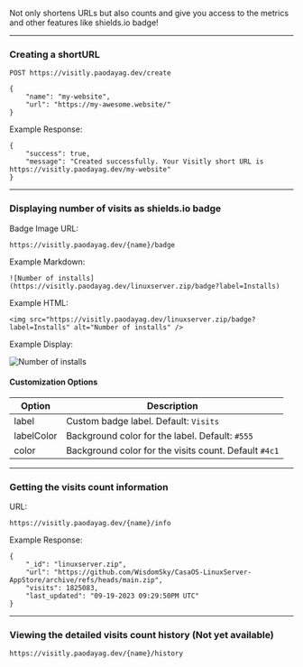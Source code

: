 
Not only shortens URLs but also counts and give you access to the metrics and other features like shields.io badge!

--- 

### Creating a shortURL


    POST https://visitly.paodayag.dev/create

    {
        "name": "my-website",
        "url": "https://my-awesome.website/"
    }

Example Response:

    {
        "success": true,
        "message": "Created successfully. Your Visitly short URL is https://visitly.paodayag.dev/my-website"
    }

---

### Displaying number of visits as shields.io badge

Badge Image URL:

    https://visitly.paodayag.dev/{name}/badge

Example Markdown:

    ![Number of installs](https://visitly.paodayag.dev/linuxserver.zip/badge?label=Installs)

Example HTML:

    <img src="https://visitly.paodayag.dev/linuxserver.zip/badge?label=Installs" alt="Number of installs" />

Example Display:

![Number of installs](https://visitly.paodayag.dev/linuxserver.zip/badge?label=Installs)


#### Customization Options

| Option | Description |
| --- | --- |
| label | Custom badge label. Default: `Visits` |
| labelColor | Background color for the label. Default: `#555` |
| color | Background color for the visits count. Default `#4c1` |

---

### Getting the visits count information

URL:

    https://visitly.paodayag.dev/{name}/info

Example Response:

    {
    	"_id": "linuxserver.zip",
    	"url": "https://github.com/WisdomSky/CasaOS-LinuxServer-AppStore/archive/refs/heads/main.zip",
    	"visits": 1825083,
    	"last_updated": "09-19-2023 09:29:50PM UTC"
    }

---

### Viewing the detailed visits count history (Not yet available)

    https://visitly.paodayag.dev/{name}/history


